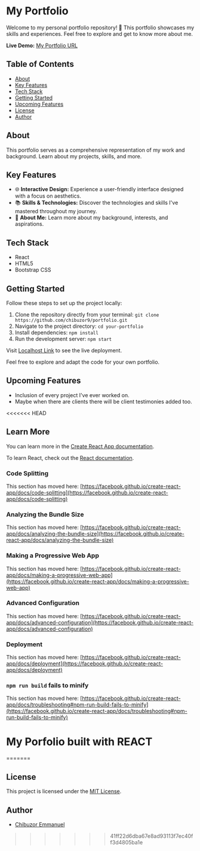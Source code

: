 # My Portfolio

Welcome to my personal portfolio repository! 🌟 This portfolio showcases my skills and experiences. Feel free to explore and get to know more about me.

**Live Demo:** [My Portfolio URL](https://chibuzor9.github.io/portfolio)

## Table of Contents

- [About](#about)
- [Key Features](#key-features)
- [Tech Stack](#tech-stack)
- [Getting Started](#getting-started)
- [Upcoming Features](#upcoming-features)
- [License](#license)
- [Author](#author)

## About

This portfolio serves as a comprehensive representation of my work and background. Learn about my projects, skills, and more.

## Key Features

- 🌐 **Interactive Design:** Experience a user-friendly interface designed with a focus on aesthetics.
- 📚 **Skills & Technologies:** Discover the technologies and skills I've mastered throughout my journey.
- 📝 **About Me:** Learn more about my background, interests, and aspirations.

## Tech Stack

- React
- HTML5
- Bootstrap CSS

## Getting Started

Follow these steps to set up the project locally:

1. Clone the repository directly from your terminal: `git clone https://github.com/chibuzor9/portfolio.git`
2. Navigate to the project directory: `cd your-portfolio`
3. Install dependencies: `npm install`
4. Run the development server: `npm start`

Visit [Localhost Link](http://localhost:3000) to see the live deployment.

Feel free to explore and adapt the code for your own portfolio.

## Upcoming Features

- Inclusion of every project I've ever worked on.
- Maybe when there are clients there will be client testimonies added too.

<<<<<<< HEAD
## Learn More

You can learn more in the [Create React App documentation](https://facebook.github.io/create-react-app/docs/getting-started).

To learn React, check out the [React documentation](https://reactjs.org/).

### Code Splitting

This section has moved here: [https://facebook.github.io/create-react-app/docs/code-splitting](https://facebook.github.io/create-react-app/docs/code-splitting)

### Analyzing the Bundle Size

This section has moved here: [https://facebook.github.io/create-react-app/docs/analyzing-the-bundle-size](https://facebook.github.io/create-react-app/docs/analyzing-the-bundle-size)

### Making a Progressive Web App

This section has moved here: [https://facebook.github.io/create-react-app/docs/making-a-progressive-web-app](https://facebook.github.io/create-react-app/docs/making-a-progressive-web-app)

### Advanced Configuration

This section has moved here: [https://facebook.github.io/create-react-app/docs/advanced-configuration](https://facebook.github.io/create-react-app/docs/advanced-configuration)

### Deployment

This section has moved here: [https://facebook.github.io/create-react-app/docs/deployment](https://facebook.github.io/create-react-app/docs/deployment)

### `npm run build` fails to minify

This section has moved here: [https://facebook.github.io/create-react-app/docs/troubleshooting#npm-run-build-fails-to-minify](https://facebook.github.io/create-react-app/docs/troubleshooting#npm-run-build-fails-to-minify)

# My Porfolio built with REACT
=======
## License

This project is licensed under the [MIT License](LICENSE).

## Author

- [Chibuzor Emmanuel](https://github.com/chibuzor9)
>>>>>>> 41ff22d6dba67e8ad93113f7ec40ff3d4805ba1e
